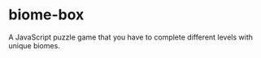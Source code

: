 # biome-box
A JavaScript puzzle game that you have to complete different levels with unique biomes.
